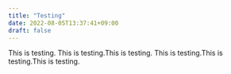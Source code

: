 ```yaml
---
title: "Testing"
date: 2022-08-05T13:37:41+09:00
draft: false
---
```


This is testing.
This is testing.This is testing.
This is testing.This is testing.This is testing.